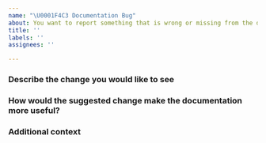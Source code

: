 ```yaml
---
name: "\U0001F4C3 Documentation Bug"
about: You want to report something that is wrong or missing from the documentation.
title: ''
labels: ''
assignees: ''

---
```


### Describe the change you would like to see
<!-- A clear and concise description of the bug or documentation you feel is missing.
For example: The Technical Reference does not include information about the startCardEntry method. -->

### How would the suggested change make the documentation more useful?
<!-- Provide context for how the requested change would make the docs easier to use and improve your ability to develop successful applications with this plugin.
For example: It's hard to know a method exists or understand its use when you have to search through the code base to learn about it. Properly documenting it in the Technical Reference makes it easier for me to know what the SDK is (and is not capable of).  -->

### Additional context
<!-- Add any other context about your feedback here. 
For example: I am reading the docs directly from GitHub, so it's harder for me to find information on a particular method if it's not included in the documentation. -->
